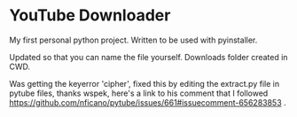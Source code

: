 <h1>YouTube Downloader</h1>

My first personal python project. Written to be used with pyinstaller.

Updated so that you can name the file yourself.
Downloads folder created in CWD.

Was getting the keyerror 'cipher', fixed this by editing the extract.py file in pytube files, thanks wspek, here's a link to his comment that I followed https://github.com/nficano/pytube/issues/661#issuecomment-656283853 .
